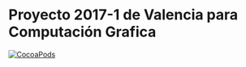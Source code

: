 ﻿# Proyecto 2017-1 de Valencia para Computación Grafica
[![CocoaPods](https://img.shields.io/cocoapods/l/AFNetworking.svg)]()

